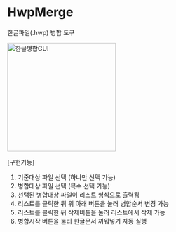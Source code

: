 # HwpMerge
한글파일(.hwp) 병합 도구

<img width="247" alt="한글병합GUI" src="https://user-images.githubusercontent.com/114547876/219998577-f43c0bb0-55c6-4168-8147-f095a62866ea.png">

[구현기능]

1. 기준대상 파일 선택 (하나만 선택 가능)
2. 병합대상 파일 선택 (복수 선택 가능)
3. 선택된 병합대상 파일이 리스트 형식으로 출력됨
4. 리스트를 클릭한 뒤 위 아래 버튼을 눌러 병합순서 변경 가능
5. 리스트를 클릭한 뒤 삭제버튼을 눌러 리스트에서 삭제 가능
6. 병합시작 버튼을 눌러 한글문서 끼워넣기 자동 실행
